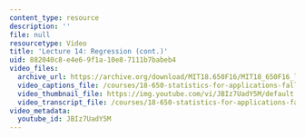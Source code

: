```yaml
---
content_type: resource
description: ''
file: null
resourcetype: Video
title: 'Lecture 14: Regression (cont.)'
uid: 882040c8-e4e6-9f1a-10e8-7111b7babeb4
video_files:
  archive_url: https://archive.org/download/MIT18.650F16/MIT18_650F16_lec14_300k.mp4
  video_captions_file: /courses/18-650-statistics-for-applications-fall-2016/d82bcd79e81f513abada5c755ec61616_JBIz7UadY5M.vtt
  video_thumbnail_file: https://img.youtube.com/vi/JBIz7UadY5M/default.jpg
  video_transcript_file: /courses/18-650-statistics-for-applications-fall-2016/413c39bc9145c1529c498b2c57309530_JBIz7UadY5M.pdf
video_metadata:
  youtube_id: JBIz7UadY5M
---
```

